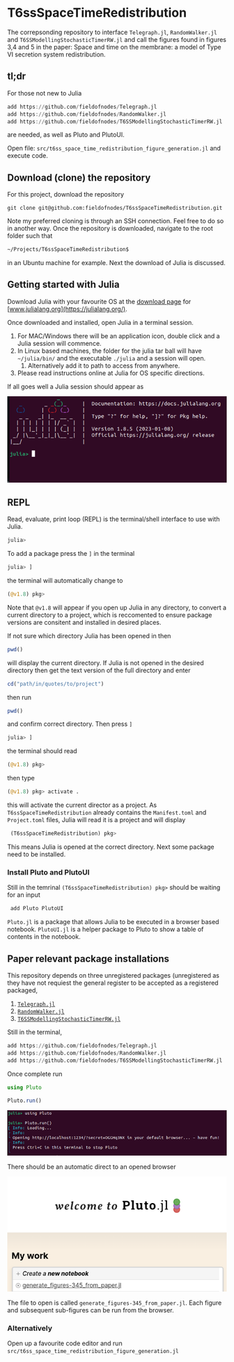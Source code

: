 # T6ssSpaceTimeRedistribution
The correpsonding repository to interface `Telegraph.jl`, `RandomWalker.jl` and `T6SSModellingStochasticTimerRW.jl` and call the figures found in figures 3,4 and 5 in the paper: Space and time on the membrane: a model of Type VI secretion system redistribution.

## tl;dr
For those not new to Julia

```julia
add https://github.com/fieldofnodes/Telegraph.jl
add https://github.com/fieldofnodes/RandomWalker.jl
add https://github.com/fieldofnodes/T6SSModellingStochasticTimerRW.jl
```

are needed, as well as Pluto and PlutoUI. 

Open file: `src/t6ss_space_time_redistribution_figure_generation.jl` and execute code.

## Download (clone) the repository

For this project, download the repository
 
 ```
 git clone git@github.com:fieldofnodes/T6ssSpaceTimeRedistribution.git
 ```
 
 Note my preferred cloning is through an SSH connection. Feel free to do so in another way. Once the repository is downloaded, navigate to the root folder such that 
 
 ```bash
 ~/Projects/T6ssSpaceTimeRedistribution$
 ```
in an Ubuntu machine for example. Next the download of Julia is discussed.


## Getting started with Julia
Download Julia with your favourite OS at the [download page](https://julialang.org/downloads/) for [www.julialang.org](https://julialang.org/). 

Once downloaded and installed, open Julia in a terminal session. 

1. For MAC/Windows there will be an application icon, double click and a Julia session will commence.
2. In Linux based machines, the folder for the julia tar ball will have `~/julia/bin/` and the executable `./julia` and a session will open.
    1. Alternatively add it to path to access from anywhere.
3. Please read instructions online at Julia for OS specific directions.

If all goes well a Julia session should appear as    

![julia terminal](https://github.com/fieldofnodes/T6ssSpaceTimeRedistribution/blob/main/figs/julia_terminal_begin.png)
 
 ## REPL
 Read, evaluate, print loop (REPL) is the terminal/shell interface to use with Julia.
 
 ```julia
 julia>
 ```
 To add a package press the `]` in the terminal
 
 ```julia
 julia> ]
 ```
 the terminal will automatically change to
 
 ```julia
 (@v1.8) pkg> 
 ```
 
Note that `@v1.8` will appear if you open up Julia in any directory, to convert a current directory to a project, which is reccomented to ensure package versions are consitent and installed in desired places. 

If not sure which directory Julia has been opened in then 

```julia
pwd()
```
will display the current directory. If Julia is not opened in the desired directory then get the text version of the full directory and enter

```julia
cd("path/in/quotes/to/project")
```
then run 

```julia
pwd()
```
and confirm correct directory. Then press `]`
 
 ```julia
 julia> ]
 ```
the terminal should read
 
 ```julia
 (@v1.8) pkg> 
 ```
 then type 
 ```julia
 (@v1.8) pkg> activate .

``` 
this will activate the current director as a project. As `T6ssSpaceTimeRedistribution` already contains the `Manifest.toml` and `Project.toml` files, Julia will read it is a project and will display

```julia
 (T6ssSpaceTimeRedistribution) pkg> 
 ```
This means Julia is opened at the correct directory. Next some package need to be installed.
 
 ### Install Pluto and PlutoUI
 
 Still in the temrinal `(T6ssSpaceTimeRedistribution) pkg>` should be waiting for an input

```julia
 add Pluto PlutoUI
 ```
 
 `Pluto.jl` is a package that allows Julia to be executed in a browser based notebook. `PlutoUI.jl` is a helper package to Pluto to show a table of contents in the notebook.
 
## Paper relevant package installations

This repository depends on three unregistered packages (unregistered as they have not requiest the general register to be accepted as a registered packaged,

1. [`Telegraph.jl`](https://github.com/fieldofnodes/Telegraph.jl)
2. [`RandomWalker.jl`](https://github.com/fieldofnodes/RandomWalker.jl)
3. [`T6SSModellingStochasticTimerRW.jl`](https://github.com/fieldofnodes/T6SSModellingStochasticTimerRW.jl) 

Still in the terminal, 

```julia
add https://github.com/fieldofnodes/Telegraph.jl
add https://github.com/fieldofnodes/RandomWalker.jl
add https://github.com/fieldofnodes/T6SSModellingStochasticTimerRW.jl
```

Once complete run

```julia
using Pluto
```

```julia
Pluto.run()
```

![pluto_terminal](https://github.com/fieldofnodes/T6ssSpaceTimeRedistribution/blob/main/figs/pluto_terminal.png)

There should be an automatic direct to an opened browser 

![pluto_browser](https://github.com/fieldofnodes/T6ssSpaceTimeRedistribution/blob/main/figs/pluto_opening.png)

The file to open is called `generate_figures-345_from_paper.jl`. Each figure and subsequent sub-figures can be run from the browser.

### Alternatively 
Open up a favourite code editor and run `src/t6ss_space_time_redistribution_figure_generation.jl`
